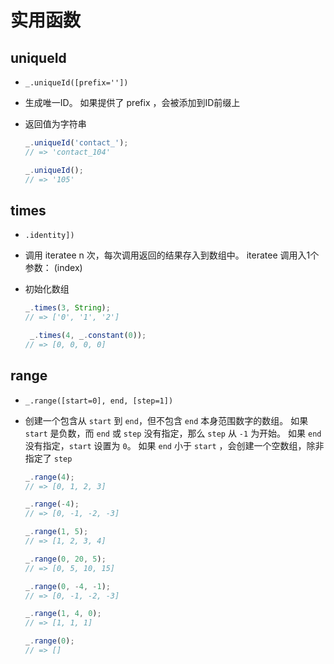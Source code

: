 # 实用函数

## uniqueId

- `_.uniqueId([prefix=''])`

- 生成唯一ID。 如果提供了 prefix ，会被添加到ID前缀上

- 返回值为字符串

    ```js
    _.uniqueId('contact_');
    // => 'contact_104'

    _.uniqueId();
    // => '105'
    ```

## times

- `.identity])`

- 调用 iteratee n 次，每次调用返回的结果存入到数组中。 iteratee 调用入1个参数： (index)

- 初始化数组

    ```js
    _.times(3, String);
    // => ['0', '1', '2']

     _.times(4, _.constant(0));
    // => [0, 0, 0, 0]
    ```

## range

- `_.range([start=0], end, [step=1])`

- 创建一个包含从 `start` 到 `end`，但不包含 `end` 本身范围数字的数组。 如果 `start` 是负数，而 `end` 或 `step` 没有指定，那么 `step` 从 `-1` 为开始。 如果 `end` 没有指定，`start` 设置为 `0`。 如果 `end` 小于 `start` ，会创建一个空数组，除非指定了 `step`

    ```js
    _.range(4);
    // => [0, 1, 2, 3]

    _.range(-4);
    // => [0, -1, -2, -3]

    _.range(1, 5);
    // => [1, 2, 3, 4]

    _.range(0, 20, 5);
    // => [0, 5, 10, 15]

    _.range(0, -4, -1);
    // => [0, -1, -2, -3]

    _.range(1, 4, 0);
    // => [1, 1, 1]

    _.range(0);
    // => []
    ```
